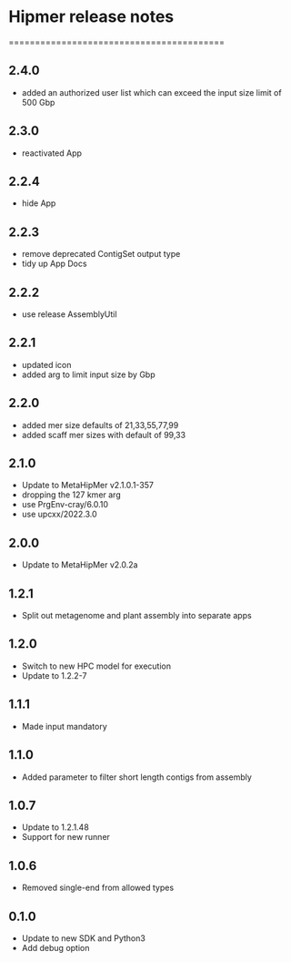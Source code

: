 # Hipmer release notes
=========================================

2.4.0
-----
* added an authorized user list which can exceed the input size limit of 500 Gbp

2.3.0
-----
* reactivated App

2.2.4
-----
* hide App

2.2.3
-----
* remove deprecated ContigSet output type
* tidy up App Docs

2.2.2
-----
* use release AssemblyUtil

2.2.1
-----
* updated icon
* added arg to limit input size by Gbp

2.2.0
-----
* added mer size defaults of 21,33,55,77,99
* added scaff mer sizes with default of 99,33

2.1.0
-----
* Update to MetaHipMer v2.1.0.1-357
* dropping the 127 kmer arg
* use PrgEnv-cray/6.0.10
* use upcxx/2022.3.0

2.0.0
-----
* Update to MetaHipMer v2.0.2a

1.2.1
-----
* Split out metagenome and plant assembly into separate apps

1.2.0
-----
* Switch to new HPC model for execution
* Update to 1.2.2-7

1.1.1
-----
* Made input mandatory

1.1.0
-----
* Added parameter to filter short length contigs from assembly

1.0.7
-----
* Update to 1.2.1.48
* Support for new runner

1.0.6
-----
* Removed single-end from allowed types

0.1.0
-----
* Update to new SDK and Python3
* Add debug option
